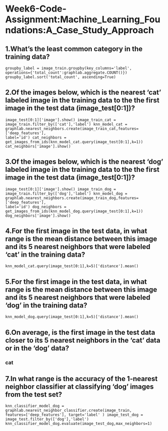 # Week6-Code-Assignment:Machine_Learning_Foundations:A_Case_Study_Approach
## 1.What’s the least common category in the training data?
<code>groupby_label = image_train.groupby(key_columns='label', operations={'total_count':graphlab.aggregate.COUNT()})
groupby_label.sort('total_count', ascending=True)</code>

## 2.Of the images below, which is the nearest ‘cat’ labeled image in the training data to the the first image in the test data (image_test[0:1])?
<code>image_test[0:1]['image'].show()
image_train_cat = image_train.filter_by(['cat'],'label')
knn_model_cat = graphlab.nearest_neighbors.create(image_train_cat,features=['deep_features'],
                                             label='id')
cat_neighbors = get_images_from_ids(knn_model_cat.query(image_test[0:1],k=1))
cat_neighbors['image'].show()</code>
### 

## 3.Of the images below, which is the nearest ‘dog’ labeled image in the training data to the the first image in the test data (image_test[0:1])?
<code>image_test[0:1]['image'].show()
image_train_dog = image_train.filter_by(['dog'],'label')
knn_model_dog = graphlab.nearest_neighbors.create(image_train_dog,features=['deep_features'],
                                             label='id')
dog_neighbors = get_images_from_ids(knn_model_dog.query(image_test[0:1],k=1))
dog_neighbors['image'].show()</code>

## 4.For the first image in the test data, in what range is the mean distance between this image and its 5 nearest neighbors that were labeled ‘cat’ in the training data?
<code>knn_model_cat.query(image_test[0:1],k=5)['distance'].mean()</code>

## 5.For the first image in the test data, in what range is the mean distance between this image and its 5 nearest neighbors that were labeled ‘dog’ in the training data?
<code>knn_model_dog.query(image_test[0:1],k=5)['distance'].mean()</code>

## 6.On average, is the first image in the test data closer to its 5 nearest neighbors in the ‘cat’ data or in the ‘dog’ data?
### cat

## 7.In what range is the accuracy of the 1-nearest neighbor classifier at classifying ‘dog’ images from the test set?
<code>knn_classifier_model_dog = graphlab.nearest_neighbor_classifier.create(image_train,
                                                                       features=['deep_features'],
                                                                       target='label'
                                                                       )
image_test_dog = image_test.filter_by(['dog'],'label')
knn_classifier_model_dog.evaluate(image_test_dog,max_neighbors=1)</code>

